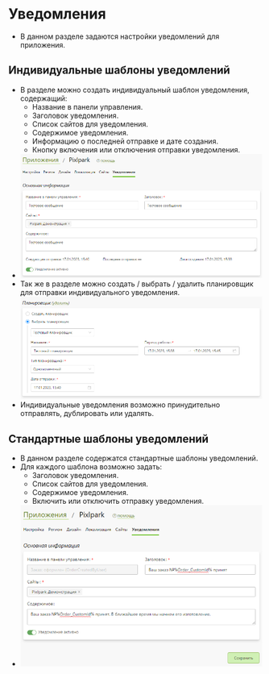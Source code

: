 # Уведомления
* В данном разделе задаются настройки уведомлений для приложения.

## Индивидуальные шаблоны уведомлений
* В разделе можно создать индивидуальный шаблон уведомления, содержащий:
    + Название в панели управления.
    + Заголовок уведомления.
    + Список сайтов для уведомления.
    + Содержимое уведомления.
    + Информацию о последней отправке и дате создания.
    + Кнопку включения или отключения отправки уведомления.
* ![](../_media/app/notification_01.png)
* Так же в разделе можно создать / выбрать / удалить планировщик для отправки индивидуального уведомления.
![](../_media/app/notification_02.png)
* Индивидуальные уведомления возможно принудительно отправлять, дублировать или удалять.

## Стандартные шаблоны уведомлений
* В данном разделе содержатся стандартные шаблоны уведомлений.
* Для каждого шаблона возможно задать:
    + Заголовок уведомления.
    + Список сайтов для уведомления.
    + Содержимое уведомления.
    + Включить или отключить отправку уведомления.
* ![](../_media/app/notification_03.png)
